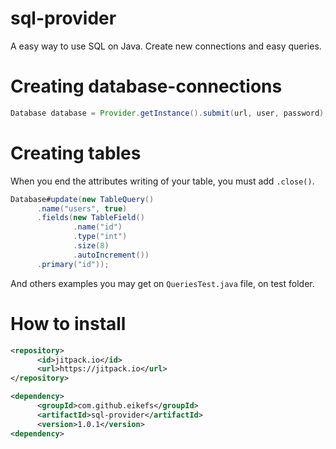 # sql-provider
A easy way to use SQL on Java. Create new connections and easy queries.

# Creating database-connections

```java
Database database = Provider.getInstance().submit(url, user, password); // Or Provider.getInstance().submit(url)
```

# Creating tables
When you end the attributes writing of your table, you must add `.close()`.

```java
Database#update(new TableQuery()
      .name("users", true)
      .fields(new TableField()
              .name("id")
              .type("int")
              .size(8)
              .autoIncrement())
      .primary("id"));
```

And others examples you may get on `QueriesTest.java` file, on test folder.

# How to install

```xml
<repository>
      <id>jitpack.io</id>
      <url>https://jitpack.io</url>
</repository>
```

```xml
<dependency>
      <groupId>com.github.eikefs</groupId>
      <artifactId>sql-provider</artifactId>
      <version>1.0.1</version>
<dependency>
```

